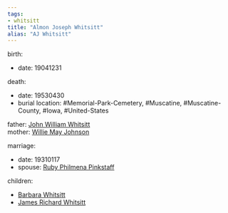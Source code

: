 ```yaml
---
tags:
- whitsitt
title: "Almon Joseph Whitsitt"
alias: "AJ Whitsitt"
---
```


birth:
  - date: 19041231

death:
  - date: 19530430
  - burial location: #Memorial-Park-Cemetery, #Muscatine, #Muscatine-County, #Iowa, #United-States

father: [John William Whitsitt](John%20William%20Whitsitt)  
mother: [Willie May Johnson](Willie%20May%20Johnson)

marriage:
  - date: 19310117
  - spouse: [Ruby Philmena Pinkstaff](Ruby%20Philmena%20Pinkstaff.md) 

children:
  - [Barbara Whitsitt](Barbara%20Whitsitt)
  - [James Richard Whitsitt](James%20Richard%20Whitsitt.md)
